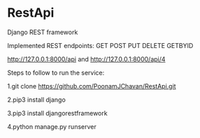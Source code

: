 # RestApi
Django REST framework

Implemented REST endpoints: GET  POST  PUT  DELETE  GETBYID

http://127.0.0.1:8000/api and http://127.0.0.1:8000/api/4





Steps to follow to run the service:

1.git clone https://github.com/PoonamJChavan/RestApi.git

2.pip3 install django

3.pip3 install djangorestframework

4.python manage.py runserver
